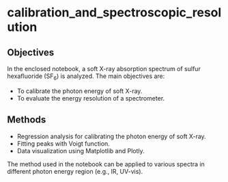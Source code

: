 # calibration_and_spectroscopic_resolution
## Objectives
In the enclosed notebook, a soft X-ray absorption spectrum of sulfur hexafluoride (SF<sub>6</sub>) is analyzed. The main objectives are:
- To calibrate the photon energy of soft X-ray.
- To evaluate the energy resolution of a spectrometer.

## Methods
- Regression analysis for calibrating the photon energy of soft X-ray.
- Fitting peaks with Voigt function. 
- Data visualization using Matplotlib and Plotly.

The method used in the notebook can be applied to various spectra in different photon energy region (e.g., IR, UV-vis).
